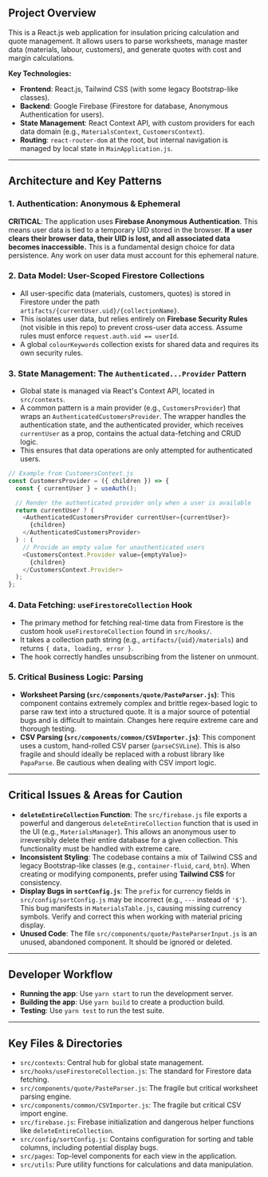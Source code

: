 ## Project Overview

This is a React.js web application for insulation pricing calculation and quote management. It allows users to parse worksheets, manage master data (materials, labour, customers), and generate quotes with cost and margin calculations.

**Key Technologies:**
*   **Frontend**: React.js, Tailwind CSS (with some legacy Bootstrap-like classes).
*   **Backend**: Google Firebase (Firestore for database, Anonymous Authentication for users).
*   **State Management**: React Context API, with custom providers for each data domain (e.g., `MaterialsContext`, `CustomersContext`).
*   **Routing**: `react-router-dom` at the root, but internal navigation is managed by local state in `MainApplication.js`.

---

## Architecture and Key Patterns

### 1. Authentication: Anonymous & Ephemeral
**CRITICAL**: The application uses **Firebase Anonymous Authentication**. This means user data is tied to a temporary UID stored in the browser. **If a user clears their browser data, their UID is lost, and all associated data becomes inaccessible.** This is a fundamental design choice for data persistence. Any work on user data must account for this ephemeral nature.

### 2. Data Model: User-Scoped Firestore Collections
-   All user-specific data (materials, customers, quotes) is stored in Firestore under the path `artifacts/{currentUser.uid}/{collectionName}`.
-   This isolates user data, but relies entirely on **Firebase Security Rules** (not visible in this repo) to prevent cross-user data access. Assume rules must enforce `request.auth.uid == userId`.
-   A global `colourKeywords` collection exists for shared data and requires its own security rules.

### 3. State Management: The `Authenticated...Provider` Pattern
-   Global state is managed via React's Context API, located in `src/contexts`.
-   A common pattern is a main provider (e.g., `CustomersProvider`) that wraps an `AuthenticatedCustomersProvider`. The wrapper handles the authentication state, and the authenticated provider, which receives `currentUser` as a prop, contains the actual data-fetching and CRUD logic.
-   This ensures that data operations are only attempted for authenticated users.

```javascript
// Example from CustomersContext.js
const CustomersProvider = ({ children }) => {
  const { currentUser } = useAuth();

  // Render the authenticated provider only when a user is available
  return currentUser ? (
    <AuthenticatedCustomersProvider currentUser={currentUser}>
      {children}
    </AuthenticatedCustomersProvider>
  ) : (
    // Provide an empty value for unauthenticated users
    <CustomersContext.Provider value={emptyValue}>
      {children}
    </CustomersContext.Provider>
  );
};
```

### 4. Data Fetching: `useFirestoreCollection` Hook
-   The primary method for fetching real-time data from Firestore is the custom hook `useFirestoreCollection` found in `src/hooks/`.
-   It takes a collection path string (e.g., `artifacts/{uid}/materials`) and returns `{ data, loading, error }`.
-   The hook correctly handles unsubscribing from the listener on unmount.

### 5. Critical Business Logic: Parsing
-   **Worksheet Parsing (`src/components/quote/PasteParser.js`)**: This component contains extremely complex and brittle regex-based logic to parse raw text into a structured quote. It is a major source of potential bugs and is difficult to maintain. Changes here require extreme care and thorough testing.
-   **CSV Parsing (`src/components/common/CSVImporter.js`)**: This component uses a custom, hand-rolled CSV parser (`parseCSVLine`). This is also fragile and should ideally be replaced with a robust library like `PapaParse`. Be cautious when dealing with CSV import logic.

---

## Critical Issues & Areas for Caution

-   **`deleteEntireCollection` Function**: The `src/firebase.js` file exports a powerful and dangerous `deleteEntireCollection` function that is used in the UI (e.g., `MaterialsManager`). This allows an anonymous user to irreversibly delete their entire database for a given collection. This functionality must be handled with extreme care.
-   **Inconsistent Styling**: The codebase contains a mix of Tailwind CSS and legacy Bootstrap-like classes (e.g., `container-fluid`, `card`, `btn`). When creating or modifying components, prefer using **Tailwind CSS** for consistency.
-   **Display Bugs in `sortConfig.js`**: The `prefix` for currency fields in `src/config/sortConfig.js` may be incorrect (e.g., `---` instead of `'$'`). This bug manifests in `MaterialsTable.js`, causing missing currency symbols. Verify and correct this when working with material pricing display.
-   **Unused Code**: The file `src/components/quote/PasteParserInput.js` is an unused, abandoned component. It should be ignored or deleted.

---

## Developer Workflow

-   **Running the app**: Use `yarn start` to run the development server.
-   **Building the app**: Use `yarn build` to create a production build.
-   **Testing**: Use `yarn test` to run the test suite.

---

## Key Files & Directories

-   `src/contexts`: Central hub for global state management.
-   `src/hooks/useFirestoreCollection.js`: The standard for Firestore data fetching.
-   `src/components/quote/PasteParser.js`: The fragile but critical worksheet parsing engine.
-   `src/components/common/CSVImporter.js`: The fragile but critical CSV import engine.
-   `src/firebase.js`: Firebase initialization and dangerous helper functions like `deleteEntireCollection`.
-   `src/config/sortConfig.js`: Contains configuration for sorting and table columns, including potential display bugs.
-   `src/pages`: Top-level components for each view in the application.
-   `src/utils`: Pure utility functions for calculations and data manipulation.
